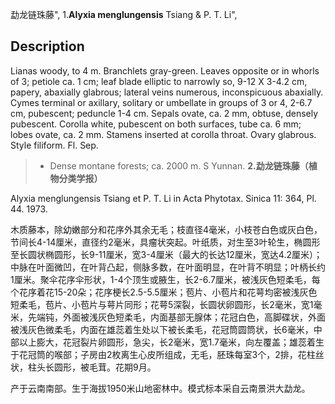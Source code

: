 勐龙链珠藤",
1.**Alyxia menglungensis** Tsiang & P. T. Li",

## Description
Lianas woody, to 4 m. Branchlets gray-green. Leaves opposite or in whorls of 3; petiole ca. 1 cm; leaf blade elliptic to narrowly so, 9-12 X 3-4.2 cm, papery, abaxially glabrous; lateral veins numerous, inconspicuous abaxially. Cymes terminal or axillary, solitary or umbellate in groups of 3 or 4, 2-6.7 cm, pubescent; peduncle 1-4 cm. Sepals ovate, ca. 2 mm, obtuse, densely pubescent. Corolla white, pubescent on both surfaces, tube ca. 6 mm; lobes ovate, ca. 2 mm. Stamens inserted at corolla throat. Ovary glabrous. Style filiform. Fl. Sep.

> * Dense montane forests; ca. 2000 m. S Yunnan.
**2.勐龙链珠藤（植物分类学报）**

Alyxia menglungensis Tsiang et P. T. Li in Acta Phytotax. Sinica 11: 364, Pl. 44. 1973.

木质藤本，除幼嫩部分和花序外其余无毛；枝直径4毫米，小枝苍白色或灰白色，节间长4-14厘米，直径约2毫米，具瘤状突起。叶纸质，对生至3叶轮生，椭圆形至长圆状椭圆形，长9-11厘米，宽3-4厘米（最大的长达12厘米，宽达4.2厘米）；中脉在叶面微凹，在叶背凸起，侧脉多数，在叶面明显，在叶背不明显；叶柄长约1厘米。聚伞花序伞形状，1-4个顶生或腋生，长2-6.7厘米，被浅灰色短柔毛，每个花序着花15-20朵；花序梗长2.5-5.5厘米；苞片、小苞片和花萼均密被浅灰色短柔毛，苞片、小苞片与萼片同形；花萼5深裂，长圆状卵圆形，长2毫米，宽1毫米，先端钝，外面被浅灰色短柔毛，内面基部无腺体；花冠白色，高脚碟状，外面被浅灰色微柔毛，内面在雄蕊着生处以下被长柔毛，花冠筒圆筒状，长6毫米，中部以上膨大，花冠裂片卵圆形，急尖，长2毫米，宽1.7毫米，向左覆盖；雄蕊着生于花冠筒的喉部；子房由2枚离生心皮所组成，无毛，胚珠每室3个，2排，花柱丝状，柱头长圆形，被毛茸。花期9月。

产于云南南部。生于海拔1950米山地密林中。模式标本采自云南景洪大勐龙。
